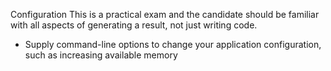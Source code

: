 Configuration
This is a practical exam and the candidate should be familiar with all aspects of generating a result, not just writing code.

* Supply command-line options to change your application configuration, such as increasing available memory
